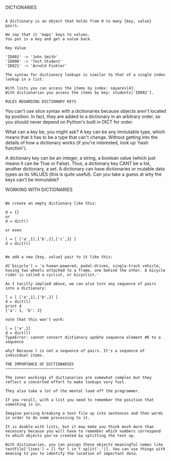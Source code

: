 DICTIONARIES 
~~~~~~~~~~~~~~~~~~~~~~~~~~~~~~ 

A dictionary is an object that holds from 0 to many {key, value} pairs. 

We say that it 'maps' keys to values. 
You put in a key and get a value back. 

Key Value 

'ID002' -> 'John Smith' 
'ID000' -> 'Test Student' 
'ID021' -> 'Arnold Finkler' 

The syntax for dictionary lookups is similar to that of a single index lookup in a list. 

With lists you can access the items by index: squares[4]. 
With dictionaries you access the items by key: students['ID002']. 

RULES REGARDING DICTIONARY KEYS 
~~~~~~~~~~~~~~~~~~~~~~~~~~~~~~~ 

You can't use slice syntax with a dictionaries because objects aren't located by position. In fact, they are added to a dictionary in an arbitrary order, so you should never depend on Python's built in DICT for order. 

What can a key be, you might ask? 
A key can be any immutable type, which means that it has to be a type that can't change. Without getting into the details of how a dictionary works (if you're interested, look up 'hash function'). 

A dictionary key can be an integer, a string, a boolean value (which just means it can be True or False). 
Thus, a dictionary key CANT be a list, another dictionary, a set. 
A dictionary can have dictionaries or mutable data types as its VALUES (this is quite useful). 
Can you take a guess at why the keys can't be immutable? 


WORKING WITH DICTIONARIES 
~~~~~~~~~~~~~~~~~~~~~~~~~~~~~~~ 

We create an empty dictionary like this: 

d = {} 
or 
d = dict() 

or even 

l = [ ['a',1],['b',2],['c',3] ] 
d = dict(l) 


We add a new {key, value} pair to it like this: 

d['bicycle'] = 'a human-powered, pedal-driven, single-track vehicle, having two wheels attached to a frame, one behind the other. A bicycle rider is called a cyclist, or bicyclist.' 

As I tacitly implied above, we can also turn any sequence of pairs into a dictionary: 

l = [ ['a',1],['b',2] ] 
d = dict(l) 
print d 
{'a': 1, 'b': 2} 

note that this won't work: 

l = ['a',1] 
d = dict(l) 
TypeError: cannot convert dictionary update sequence element #0 to a sequence 

why? Because l is not a sequence of pairs. It's a sequence of individual items. 

THE IMPORTANCE OF DICTIONARIES 
~~~~~~~~~~~~~~~~~~~~~~~~~~~~~~ 

The inner workings of dictionaries are somewhat complex but they reflect a concerted effort to make lookups very fast. 

They also take a lot of the mental load off the programmer. 

If you recall, with a list you need to remember the position that something is in. 

Imagine parsing breaking a text file up into sentences and then words in order to do some processing to it. 

It is doable with lists, but it may make you think much more than necessary because you will have to remember which numbers correspond to which objects you've created by splitting the text up. 

With dictionaries, you can assign these objects meaningful names like textFile['lines'] = [l for l in f.split('.')]. You can use things with meaning to you to identify the location of important data. 
